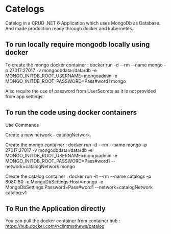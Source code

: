 # Catelogs

Catelog in a CRUD .NET 6 Application which uses MongoDb as Database. And made production ready through docker and kubernetes.

## To run locally require mongodb locally using docker

To create the mongo docker container : 
docker run  -d --rm --name mongo -p 27017:27017 -v mongodbdata:/data/db -e MONGO_INITDB_ROOT_USERNAME=mongoadmin -e MONGO_INITDB_ROOT_PASSWORD=Pass#word1 mongo

Also require the use of password from UserSecrets as it is not provided from app settings.

## To run the code using docker containers
Use Commands

Create a new network - catalogNetwork.

Create the mongo container : docker run  -d --rm --name mongo -p 27017:27017 -v mongodbdata:/data/db -e MONGO_INITDB_ROOT_USERNAME=mongoadmin -e MONGO_INITDB_ROOT_PASSWORD=Pass#word1 --network=catalogNetwork mongo

Create the catalog container : docker run -it --rm --name catalogs -p 8080:80 -e MongoDbSettings:Host=mongo -e MongoDbSettings:Password=Pass#word1 --network=catalogNetwork catalog:v1


## To Run the Application directly

You can pull the docker container from container hub : https://hub.docker.com/r/clintmathews/catalog

